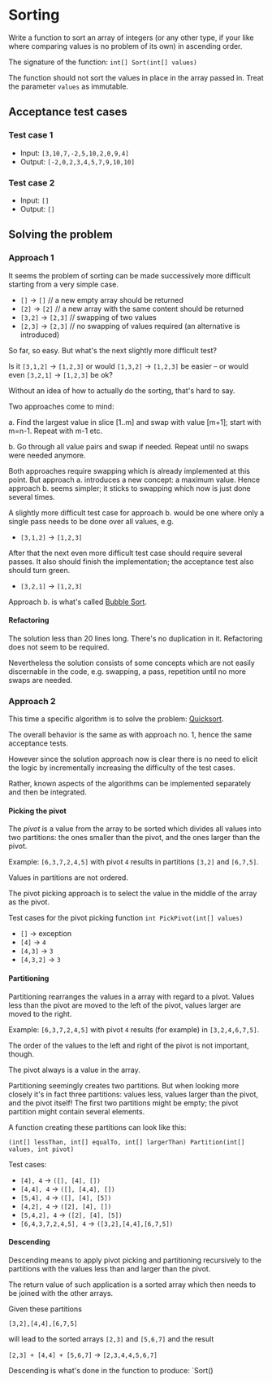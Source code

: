 # Sorting
Write a function to sort an array of integers (or any other type, if your like where comparing values is no problem of its own) in ascending order.

The signature of the function: `int[] Sort(int[] values)`

The function should not sort the values in place in the array passed in. Treat the parameter `values` as immutable.

## Acceptance test cases
### Test case 1
* Input: `[3,10,7,-2,5,10,2,0,9,4]`
* Output: `[-2,0,2,3,4,5,7,9,10,10]`

### Test case 2
* Input: `[]`
* Output: `[]`

## Solving the problem
### Approach 1
It seems the problem of sorting can be made successively more difficult starting from a very simple case.

* `[]` -> `[]` // a new empty array should be returned
* `[2]` -> `[2]` // a new array with the same content should be returned
* `[3,2]` -> `[2,3]` // swapping of two values
* `[2,3]` -> `[2,3]` // no swapping of values required (an alternative is introduced)

So far, so easy. But what's the next slightly more difficult test?

Is it `[3,1,2]` -> `[1,2,3]` or would `[1,3,2]` -> `[1,2,3]` be easier – or would even `[3,2,1]` -> `[1,2,3]` be ok?

Without an idea of how to actually do the sorting, that's hard to say.

Two approaches come to mind:

a. Find the largest value in slice [1..m] and swap with value [m+1]; start with m=n-1. Repeat with m-1 etc.

b. Go through all value pairs and swap if needed. Repeat until no swaps were needed anymore.

Both approaches require swapping which is already implemented at this point. But approach a. introduces a new concept: a maximum value. Hence approach b. seems simpler; it sticks to swapping which now is just done several times.

A slightly more difficult test case for approach b. would be one where only a single pass needs to be done over all values, e.g.

* `[3,1,2]` -> `[1,2,3]`

After that the next even more difficult test case should require several passes. It also should finish the implementation; the acceptance test also should turn green.

* `[3,2,1]` -> `[1,2,3]`

Approach b. is what's called [Bubble Sort](https://en.wikipedia.org/wiki/Sorting_algorithm#Bubble_sort).

#### Refactoring
The solution less than 20 lines long. There's no duplication in it. Refactoring does not seem to be required.

Nevertheless the solution consists of some concepts which are not easily discernable in the code, e.g. swapping, a pass, repetition until no more swaps are needed.

### Approach 2
This time a specific algorithm is to solve the problem: [Quicksort](https://en.wikipedia.org/wiki/Quicksort).

The overall behavior is the same as with approach no. 1, hence the same acceptance tests.

However since the solution approach now is clear there is no need to elicit the logic by incrementally increasing the difficulty of the test cases.

Rather, known aspects of the algorithms can be implemented separately and then be integrated.

#### Picking the pivot
The *pivot* is a value from the array to be sorted which divides all values into two partitions: the ones smaller than the pivot, and the ones larger than the pivot.

Example: `[6,3,7,2,4,5]` with pivot `4` results in partitions `[3,2]` and `[6,7,5]`.

Values in partitions are not ordered.

The pivot picking approach is to select the value in the middle of the array as the pivot.

Test cases for the pivot picking function `int PickPivot(int[] values)`

* `[]` -> exception
* `[4]` -> `4`
* `[4,3]` -> `3`
* `[4,3,2]` -> `3`

#### Partitioning
Partitioning rearranges the values in a array with regard to a pivot. Values less than the pivot are moved to the left of the pivot, values larger are moved to the right.

Example: `[6,3,7,2,4,5]` with pivot `4` results (for example) in `[3,2,4,6,7,5]`.

The order of the values to the left and right of the pivot is not important, though.

The pivot always is a value in the array.

Partitioning seemingly creates two partitions. But when looking more closely it's in fact three partitions: values less, values larger than the pivot, and the pivot itself! The first two partitions might be empty; the pivot partition might contain several elements.

A function creating these partitions can look like this:

`(int[] lessThan, int[] equalTo, int[] largerThan) Partition(int[] values, int pivot)`

Test cases:

* `[4], 4` -> `([], [4], [])`
* `[4,4], 4` -> `([], [4,4], [])`
* `[5,4], 4` -> `([], [4], [5])`
* `[4,2], 4` -> `([2], [4], [])`
* `[5,4,2], 4` -> `([2], [4], [5])`
* `[6,4,3,7,2,4,5], 4` -> `([3,2],[4,4],[6,7,5])`
 
#### Descending
Descending means to apply pivot picking and partitioning recursively to the partitions with the values less than and larger than the pivot.

The return value of such application is a sorted array which then needs to be joined with the other arrays.

Given these partitions

`[3,2],[4,4],[6,7,5]`

will lead to the sorted arrays `[2,3]` and `[5,6,7]` and the result

`[2,3] + [4,4] + [5,6,7]` -> `[2,3,4,4,5,6,7]`

Descending is what's done in the function to produce: `Sort()









